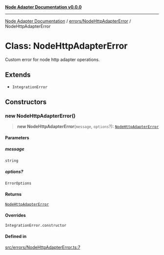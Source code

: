 [**Node Adapter Documentation v0.0.0**](../../../README.md)

***

[Node Adapter Documentation](../../../modules.md) / [errors/NodeHttpAdapterError](../README.md) / NodeHttpAdapterError

# Class: NodeHttpAdapterError

Custom error for node http adapter operations.

## Extends

- `IntegrationError`

## Constructors

### new NodeHttpAdapterError()

> **new NodeHttpAdapterError**(`message`, `options`?): [`NodeHttpAdapterError`](NodeHttpAdapterError.md)

#### Parameters

##### message

`string`

##### options?

`ErrorOptions`

#### Returns

[`NodeHttpAdapterError`](NodeHttpAdapterError.md)

#### Overrides

`IntegrationError.constructor`

#### Defined in

[src/errors/NodeHttpAdapterError.ts:7](https://github.com/stonemjs/node-adapter/blob/ddd3db262e296a3076ca003f1374ffc8cbccff6b/src/errors/NodeHttpAdapterError.ts#L7)
